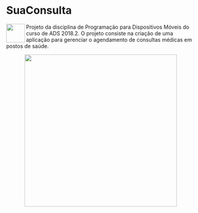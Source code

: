 # SuaConsulta
<img align="left" height="50" src="https://user-images.githubusercontent.com/30418538/55686807-30042a80-593c-11e9-8fc0-68f596fb888c.png">
Projeto da disciplina de Programação para Dispositivos Móveis do curso de ADS 2018.2. O projeto consiste na criação de uma aplicação para gerenciar o agendamento de consultas médicas em postos de saúde.
<br/>
<p align="center">
  <img height="407" src="https://user-images.githubusercontent.com/30418538/55767740-85c9f700-5a50-11e9-8962-799173ae36ef.jpg">
</p>
